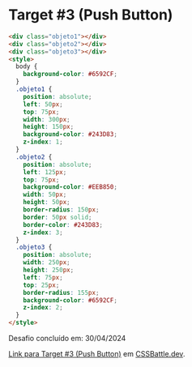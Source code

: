 # Target #3 (Push Button)

```HTML
<div class="objeto1"></div>
<div class="objeto2"></div>
<div class="objeto3"></div>
<style>
  body {
    background-color: #6592CF;
  }
  .objeto1 {
    position: absolute;
    left: 50px;
    top: 75px;
    width: 300px;
    height: 150px;
    background-color: #243D83;
    z-index: 1;
  }
  .objeto2 {
    position: absolute;
    left: 125px;
    top: 75px;
    background-color: #EEB850;
    width: 50px;
    height: 50px;
    border-radius: 150px;
    border: 50px solid;
    border-color: #243D83;
    z-index: 3;
  }
  .objeto3 {
    position: absolute;
    width: 250px;
    height: 250px;
    left: 75px;
    top: 25px;
    border-radius: 155px;
    background-color: #6592CF;
    z-index: 2;
  }
</style>
```

Desafio concluído em: 30/04/2024

[Link para Target #3 (Push Button)](https://cssbattle.dev/play/3) em [CSSBattle.dev](https://cssbattle.dev/).